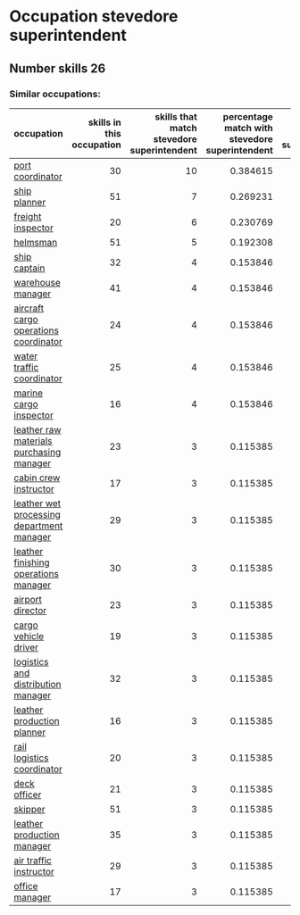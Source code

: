 # Occupation stevedore superintendent
## Number skills 26
### Similar occupations:
| occupation                                                                                |   skills in this occupation |   skills that match stevedore superintendent |   percentage match with stevedore superintendent |   skills not in stevedore superintendent |
|:------------------------------------------------------------------------------------------|----------------------------:|---------------------------------------------:|-------------------------------------------------:|-----------------------------------------:|
| [port coordinator](port_coordinator.md)                                                   |                          30 |                                           10 |                                         0.384615 |                                       20 |
| [ship planner](ship_planner.md)                                                           |                          51 |                                            7 |                                         0.269231 |                                       44 |
| [freight inspector](freight_inspector.md)                                                 |                          20 |                                            6 |                                         0.230769 |                                       14 |
| [helmsman](helmsman.md)                                                                   |                          51 |                                            5 |                                         0.192308 |                                       46 |
| [ship captain](ship_captain.md)                                                           |                          32 |                                            4 |                                         0.153846 |                                       28 |
| [warehouse manager](warehouse_manager.md)                                                 |                          41 |                                            4 |                                         0.153846 |                                       37 |
| [aircraft cargo operations coordinator](aircraft_cargo_operations_coordinator.md)         |                          24 |                                            4 |                                         0.153846 |                                       20 |
| [water traffic coordinator](water_traffic_coordinator.md)                                 |                          25 |                                            4 |                                         0.153846 |                                       21 |
| [marine cargo inspector](marine_cargo_inspector.md)                                       |                          16 |                                            4 |                                         0.153846 |                                       12 |
| [leather raw materials purchasing manager](leather_raw_materials_purchasing_manager.md)   |                          23 |                                            3 |                                         0.115385 |                                       20 |
| [cabin crew instructor](cabin_crew_instructor.md)                                         |                          17 |                                            3 |                                         0.115385 |                                       14 |
| [leather wet processing department manager](leather_wet_processing_department_manager.md) |                          29 |                                            3 |                                         0.115385 |                                       26 |
| [leather finishing operations manager](leather_finishing_operations_manager.md)           |                          30 |                                            3 |                                         0.115385 |                                       27 |
| [airport director](airport_director.md)                                                   |                          23 |                                            3 |                                         0.115385 |                                       20 |
| [cargo vehicle driver](cargo_vehicle_driver.md)                                           |                          19 |                                            3 |                                         0.115385 |                                       16 |
| [logistics and distribution manager](logistics_and_distribution_manager.md)               |                          32 |                                            3 |                                         0.115385 |                                       29 |
| [leather production planner](leather_production_planner.md)                               |                          16 |                                            3 |                                         0.115385 |                                       13 |
| [rail logistics coordinator](rail_logistics_coordinator.md)                               |                          20 |                                            3 |                                         0.115385 |                                       17 |
| [deck officer](deck_officer.md)                                                           |                          21 |                                            3 |                                         0.115385 |                                       18 |
| [skipper](skipper.md)                                                                     |                          51 |                                            3 |                                         0.115385 |                                       48 |
| [leather production manager](leather_production_manager.md)                               |                          35 |                                            3 |                                         0.115385 |                                       32 |
| [air traffic instructor](air_traffic_instructor.md)                                       |                          29 |                                            3 |                                         0.115385 |                                       26 |
| [office manager](office_manager.md)                                                       |                          17 |                                            3 |                                         0.115385 |                                       14 |
